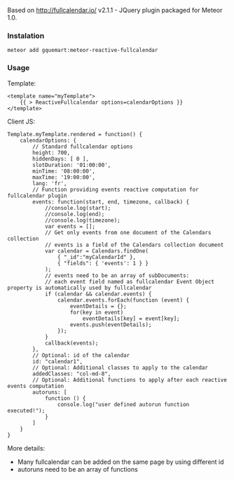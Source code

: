 Based on http://fullcalendar.io/ v2.1.1 -  JQuery plugin packaged for Meteor 1.0.

### Instalation ###

    meteor add gquemart:meteor-reactive-fullcalendar

### Usage ###
Template:

    <template name="myTemplate">
        {{ > ReactiveFullcalendar options=calendarOptions }}
    </template>
    
Client JS:

    Template.myTemplate.rendered = function() {
        calendarOptions: {
            // Standard fullcalendar options
            height: 700,
            hiddenDays: [ 0 ],
            slotDuration: '01:00:00',
            minTime: '08:00:00',
            maxTime: '19:00:00',
            lang: 'fr',
            // Function providing events reactive computation for fullcalendar plugin
            events: function(start, end, timezone, callback) {
                //console.log(start);
                //console.log(end);
                //console.log(timezone);
                var events = [];
                // Get only events from one document of the Calendars collection
                // events is a field of the Calendars collection document
                var calendar = Calendars.findOne(
                    { "_id":"myCalendarId" },
                    { "fields": { 'events': 1 } }
                );
                // events need to be an array of subDocuments:
                // each event field named as fullcalendar Event Object property is automatically used by fullcalendar
                if (calendar && calendar.events) {
                    calendar.events.forEach(function (event) {
                        eventDetails = {};
                        for(key in event)
                            eventDetails[key] = event[key];
                        events.push(eventDetails);
                    });
                }
                callback(events);
            },
            // Optional: id of the calendar
            id: "calendar1",
            // Optional: Additional classes to apply to the calendar
            addedClasses: "col-md-8",
            // Optional: Additional functions to apply after each reactive events computation
            autoruns: [
                function () {
                    console.log("user defined autorun function executed!");
                }
            ]
        }
    }

More details:
- Many fullcalendar can be added on the same page by using different id
- autoruns need to be an array of functions
